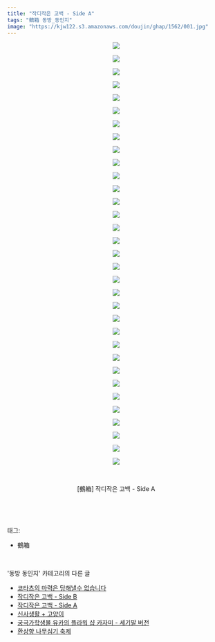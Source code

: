 ```yaml
---
title: "작디작은 고백 - Side A"
tags: "鵺箱 동방_동인지"
image: "https://kjw122.s3.amazonaws.com/doujin/ghap/1562/001.jpg"
---
```

<div class="article">
<p style="text-align: center; clear: none; float: none;"><img src="{{ site.imgserver5 }}/ghap/1562/001.jpg"/></p>
<p style="text-align: center; clear: none; float: none;"><img src="{{ site.imgserver5 }}/ghap/1562/002.jpg"/></p>
<p style="text-align: center; clear: none; float: none;"><img src="{{ site.imgserver5 }}/ghap/1562/003.jpg"/></p>
<p style="text-align: center; clear: none; float: none;"><img src="{{ site.imgserver5 }}/ghap/1562/004.jpg"/></p>
<p style="text-align: center; clear: none; float: none;"><img src="{{ site.imgserver5 }}/ghap/1562/005.jpg"/></p>
<p style="text-align: center; clear: none; float: none;"><img src="{{ site.imgserver5 }}/ghap/1562/006.jpg"/></p>
<p style="text-align: center; clear: none; float: none;"><img src="{{ site.imgserver5 }}/ghap/1562/007.jpg"/></p>
<p style="text-align: center; clear: none; float: none;"><img src="{{ site.imgserver5 }}/ghap/1562/008.jpg"/></p>
<p style="text-align: center; clear: none; float: none;"><img src="{{ site.imgserver5 }}/ghap/1562/009.jpg"/></p>
<p style="text-align: center; clear: none; float: none;"><img src="{{ site.imgserver5 }}/ghap/1562/010.jpg"/></p>
<p style="text-align: center; clear: none; float: none;"><img src="{{ site.imgserver5 }}/ghap/1562/011.jpg"/></p>
<p style="text-align: center; clear: none; float: none;"><img src="{{ site.imgserver5 }}/ghap/1562/012.jpg"/></p>
<p style="text-align: center; clear: none; float: none;"><img src="{{ site.imgserver5 }}/ghap/1562/013.jpg"/></p>
<p style="text-align: center; clear: none; float: none;"><img src="{{ site.imgserver5 }}/ghap/1562/014.jpg"/></p>
<p style="text-align: center; clear: none; float: none;"><img src="{{ site.imgserver5 }}/ghap/1562/015.jpg"/></p>
<p style="text-align: center; clear: none; float: none;"><img src="{{ site.imgserver5 }}/ghap/1562/016.jpg"/></p>
<p style="text-align: center; clear: none; float: none;"><img src="{{ site.imgserver5 }}/ghap/1562/017.jpg"/></p>
<p style="text-align: center; clear: none; float: none;"><img src="{{ site.imgserver5 }}/ghap/1562/018.jpg"/></p>
<p style="text-align: center; clear: none; float: none;"><img src="{{ site.imgserver5 }}/ghap/1562/019.jpg"/></p>
<p style="text-align: center; clear: none; float: none;"><img src="{{ site.imgserver5 }}/ghap/1562/020.jpg"/></p>
<p style="text-align: center; clear: none; float: none;"><img src="{{ site.imgserver5 }}/ghap/1562/021.jpg"/></p>
<p style="text-align: center; clear: none; float: none;"><img src="{{ site.imgserver5 }}/ghap/1562/022.jpg"/></p>
<p style="text-align: center; clear: none; float: none;"><img src="{{ site.imgserver5 }}/ghap/1562/023.jpg"/></p>
<p style="text-align: center; clear: none; float: none;"><img src="{{ site.imgserver5 }}/ghap/1562/024.jpg"/></p>
<p style="text-align: center; clear: none; float: none;"><img src="{{ site.imgserver5 }}/ghap/1562/025.jpg"/></p>
<p style="text-align: center; clear: none; float: none;"><img src="{{ site.imgserver5 }}/ghap/1562/026.jpg"/></p>
<p style="text-align: center; clear: none; float: none;"><img src="{{ site.imgserver5 }}/ghap/1562/027.jpg"/></p>
<p style="text-align: center; clear: none; float: none;"><img src="{{ site.imgserver5 }}/ghap/1562/028.jpg"/></p>
<p style="text-align: center; clear: none; float: none;"><img src="{{ site.imgserver5 }}/ghap/1562/029.jpg"/></p>
<p style="text-align: center; clear: none; float: none;"><img src="{{ site.imgserver5 }}/ghap/1562/030.jpg"/></p>
<p style="text-align: center; clear: none; float: none;"><img src="{{ site.imgserver5 }}/ghap/1562/031.jpg"/></p>
<p style="text-align: center; clear: none; float: none;"><img src="{{ site.imgserver5 }}/ghap/1562/032.jpg"/></p>
<p style="text-align: center; clear: none; float: none;"><img src="{{ site.imgserver5 }}/ghap/1562/033.jpg"/></p>
<p style="text-align: center; clear: none; float: none;"><br/></p>
<p style="text-align: center; clear: none; float: none;">[鵺箱] 작디작은 고백 - Side A</p>
<p><br/></p>
</div><br/>
<div class="tagTrail">
<p>태그: </p>
<ul>
<li>鵺箱</li>
</ul>
</div><br/>
<div class="another">
<p>'동방 동인지' 카테고리의 다른 글</p>
<ul>
<li><a href="/ghap_1564">코타츠의 마력은 당해낼수 없습니다</a></li>
<li><a href="/ghap_1563">작디작은 고백 - Side B</a></li>
<li><a href="/ghap_1562">작디작은 고백 - Side A</a></li>
<li><a href="/ghap_1561">신사생활 + 고양이</a></li>
<li><a href="/ghap_1560">궁극가학생물 유카의 플라워 샵 카자미 - 세기말 버전</a></li>
<li><a href="/ghap_1559">환상향 나무심기 축제</a></li>
</ul>
</div><br/>
<div class="cb_module cb_fluid">
<div class="cb_wrt cb_profile">
</div><!-- commentList close -->
</div><br/>

